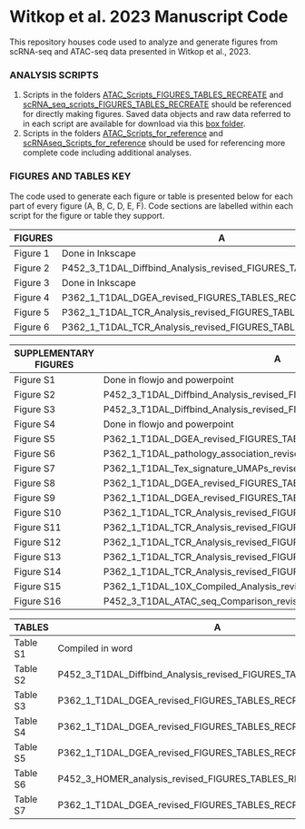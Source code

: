 # Witkop et al. 2023 Manuscript Code

This repository houses code used to analyze and generate figures from scRNA-seq and ATAC-seq data presented in Witkop et al., 2023. 

### ANALYSIS SCRIPTS

1. Scripts in the folders [ATAC_Scripts_FIGURES_TABLES_RECREATE](https://github.com/BenaroyaResearch/Witkop_T1DAL_2023/tree/main/ATAC_Scripts_FIGURES_TABLES_RECREATE) and [scRNA_seq_scripts_FIGURES_TABLES_RECREATE](https://github.com/BenaroyaResearch/Witkop_T1DAL_2023/tree/main/scRNA_seq_scripts_FIGURES_TABLES_RECREATE) should be referenced for directly making figures. Saved data objects and raw data referred to in each script are available for download via this [box folder](https://bri.box.com/s/b7x018n5za6ugvi2rj7dllnh4j8fdk6x).
2. Scripts in the folders [ATAC_Scripts_for_reference](https://github.com/BenaroyaResearch/Witkop_T1DAL_2023/tree/main/ATAC_Scripts_for_reference) and [scRNAseq_Scripts_for_reference](https://github.com/BenaroyaResearch/Witkop_T1DAL_2023/tree/main/scRNAseq_Scripts_for_reference) should be used for referencing more complete code including additional analyses.


### FIGURES AND TABLES KEY
The code used to generate each figure or table is presented below for each part of every figure (A, B, C, D, E, F). Code sections are labelled within each script for the figure or table they support.

| FIGURES               | A                                            | B                                            | C                                            | D                                          | E                                          | F                                   |
|----------------------|----------------------------------------------|----------------------------------------------|----------------------------------------------|--------------------------------------------|--------------------------------------------|-------------------------------------|
| Figure 1             | Done in Inkscape                             | P452_3_T1DAL_Diffbind_Analysis_revised_FIGURES_TABLES_RECREATE.R     | P452_3_T1DAL_Diffbind_Analysis_revised_FIGURES_TABLES_RECREATE.R     | P452_3_T1DAL_Diffbind_Analysis_revised_FIGURES_TABLES_RECREATE.R   | NA                                         | NA                                  |
| Figure 2             | P452_3_T1DAL_Diffbind_Analysis_revised_FIGURES_TABLES_RECREATE.R     | P452_3_T1DAL_Diffbind_Analysis_revised_FIGURES_TABLES_RECREATE.R     | P452_3_T1DAL_Diffbind_Analysis_revised_FIGURES_TABLES_RECREATE.R     | NA                                         | NA                                         | NA                                  |
| Figure 3             | Done in Inkscape                             | P362_1_T1DAL_10X_Compiled_Analysis_revised_FIGURES_TABLES_RECREATE.R | P362_1_T1DAL_10X_Compiled_Analysis_revised_FIGURES_TABLES_RECREATE.R | P362_1_T1DAL_Tex_signature_UMAPs_revised_FIGURES_TABLES_RECREATE.R | NA                                         | NA                                  |
| Figure 4             | P362_1_T1DAL_DGEA_revised_FIGURES_TABLES_RECREATE.R                  | P452_3_HOMER_analysis_revised_FIGURES_TABLES_RECREATE.R              | P452_3_HOMER_analysis_revised_FIGURES_TABLES_RECREATE.R              | NA                                         | NA                                         | NA                                  |
| Figure 5             | P362_1_T1DAL_TCR_Analysis_revised_FIGURES_TABLES_RECREATE.R          | P362_1_T1DAL_TCR_Analysis_revised_FIGURES_TABLES_RECREATE.R          | P362_1_T1DAL_TCR_Analysis_revised_FIGURES_TABLES_RECREATE.R          | P362_1_T1DAL_TCR_Analysis_revised_FIGURES_TABLES_RECREATE.R        | P362_1_T1DAL_TCR_Analysis_revised_FIGURES_TABLES_RECREATE.R        | P362_1_T1DAL_TCR_Analysis_revised_FIGURES_TABLES_RECREATE.R |
| Figure 6             | P362_1_T1DAL_TCR_Analysis_revised_FIGURES_TABLES_RECREATE.R          | P362_1_T1DAL_TCR_Analysis_revised_FIGURES_TABLES_RECREATE.R          | Done in Inkscape                             | P362_1_T1DAL_TCR_Analysis_revised_FIGURES_TABLES_RECREATE.R        | NA                                         | NA                                  |

| SUPPLEMENTARY FIGURES | A                                            | B                                            | C                                           | D                                          | E                                          | F  |
|----------------------|----------------------------------------------|----------------------------------------------|---------------------------------------------|--------------------------------------------|--------------------------------------------|----|
| Figure S1            | Done in flowjo and powerpoint                | NA                                           | NA                                          | NA                                         | NA                                         | NA |
| Figure S2            | P452_3_T1DAL_Diffbind_Analysis_revised_FIGURES_TABLES_RECREATE.R     | NA                                           | NA                                          | NA                                         | NA                                         | NA |
| Figure S3            | P452_3_T1DAL_Diffbind_Analysis_revised_FIGURES_TABLES_RECREATE.R     | NA                                           | NA                                          | NA                                         | NA                                         | NA |
| Figure S4            | Done in flowjo and powerpoint                | NA                                           | NA                                          | NA                                         | NA                                         | NA |
| Figure S5            | P362_1_T1DAL_DGEA_revised_FIGURES_TABLES_RECREATE.R                  | P362_1_T1DAL_DGEA_revised_FIGURES_TABLES_RECREATE.R                  | P362_1_T1DAL_Multimodal_reference_revised_FIGURES_TABLES_RECREATE.R | NA                                         | NA                                         | NA |
| Figure S6            | P362_1_T1DAL_pathology_association_revised_FIGURES_TABLES_RECREATE.R | P362_1_T1DAL_pathology_association_revised_FIGURES_TABLES_RECREATE.R | NA                                          | NA                                         | NA                                         | NA |
| Figure S7            | P362_1_T1DAL_Tex_signature_UMAPs_revised_FIGURES_TABLES_RECREATE.R   | P362_1_T1DAL_Tex_signature_UMAPs_revised_FIGURES_TABLES_RECREATE.R   | NA                                          | NA                                         | NA                                         | NA |
| Figure S8            | P362_1_T1DAL_DGEA_revised_FIGURES_TABLES_RECREATE.R                  | NA                                           | NA                                          | NA                                         | NA                                         | NA |
| Figure S9            | P362_1_T1DAL_DGEA_revised_FIGURES_TABLES_RECREATE.R                  | P362_1_T1DAL_DGEA_revised_FIGURES_TABLES_RECREATE.R                  | P362_1_T1DAL_DGEA_revised_FIGURES_TABLES_RECREATE.R                 | NA                                         | NA                                         | NA |
| Figure S10           | P362_1_T1DAL_TCR_Analysis_revised_FIGURES_TABLES_RECREATE.R          | P362_1_T1DAL_TCR_Analysis_revised_FIGURES_TABLES_RECREATE.R          | P362_1_T1DAL_TCR_Analysis_revised_FIGURES_TABLES_RECREATE.R         | NA                                         | NA                                         | NA |
| Figure S11           | P362_1_T1DAL_TCR_Analysis_revised_FIGURES_TABLES_RECREATE.R          | P362_1_T1DAL_TCR_Analysis_revised_FIGURES_TABLES_RECREATE.R          | NA                                          | NA                                         | NA                                         | NA |
| Figure S12           | P362_1_T1DAL_TCR_Analysis_revised_FIGURES_TABLES_RECREATE.R          | P362_1_T1DAL_TCR_Analysis_revised_FIGURES_TABLES_RECREATE.R          | NA                                          | NA                                         | NA                                         | NA |
| Figure S13           | P362_1_T1DAL_TCR_Analysis_revised_FIGURES_TABLES_RECREATE.R          | P362_1_T1DAL_TCR_Analysis_revised_FIGURES_TABLES_RECREATE.R          | NA                                          | NA                                         | NA                                         | NA |
| Figure S14           | P362_1_T1DAL_TCR_Analysis_revised_FIGURES_TABLES_RECREATE.R          | P362_1_T1DAL_TCR_Analysis_revised_FIGURES_TABLES_RECREATE.R          | P362_1_T1DAL_TCR_Analysis_revised_FIGURES_TABLES_RECREATE.R         | NA                                         | NA                                         | NA |
| Figure S15           | P362_1_T1DAL_10X_Compiled_Analysis_revised_FIGURES_TABLES_RECREATE.R | P362_1_T1DAL_10X_Compiled_Analysis_revised_FIGURES_TABLES_RECREATE.R | P362_1_T1DAL_Tex_signature_UMAPs_revised_FIGURES_TABLES_RECREATE.R  | P362_1_T1DAL_Tex_signature_UMAPs_revised_FIGURES_TABLES_RECREATE.R | NA                                         | NA |
| Figure S16           | P452_3_T1DAL_ATAC_seq_Comparison_revised_FIGURES_TABLES_RECREATE.R   | P452_3_T1DAL_ATAC_seq_Comparison_revised_FIGURES_TABLES_RECREATE.R   | P452_3_T1DAL_ATAC_seq_Comparison_revised_FIGURES_TABLES_RECREATE.R  | P452_3_T1DAL_ATAC_seq_Comparison_revised_FIGURES_TABLES_RECREATE.R | P452_3_T1DAL_ATAC_seq_Comparison_revised_FIGURES_TABLES_RECREATE.R | NA |

| TABLES   | A                                        | B                                        | C                                        | D                                        |   |   |
|----------|------------------------------------------|------------------------------------------|------------------------------------------|------------------------------------------|---|---|
| Table S1 | Compiled in word                         | NA                                       | NA                                       | NA                                       |   |   |
| Table S2 | P452_3_T1DAL_Diffbind_Analysis_revised_FIGURES_TABLES_RECREATE.R | P452_3_T1DAL_Diffbind_Analysis_revised_FIGURES_TABLES_RECREATE.R | P452_3_T1DAL_Diffbind_Analysis_revised_FIGURES_TABLES_RECREATE.R | P452_3_T1DAL_Diffbind_Analysis_revised_FIGURES_TABLES_RECREATE.R |   |   |
| Table S3 | P362_1_T1DAL_DGEA_revised_FIGURES_TABLES_RECREATE.R              | P362_1_T1DAL_DGEA_revised_FIGURES_TABLES_RECREATE.R              | P362_1_T1DAL_DGEA_revised_FIGURES_TABLES_RECREATE.R              | P362_1_T1DAL_DGEA_revised_FIGURES_TABLES_RECREATE.R              |   |   |
| Table S4 | P362_1_T1DAL_DGEA_revised_FIGURES_TABLES_RECREATE.R              | P362_1_T1DAL_DGEA_revised_FIGURES_TABLES_RECREATE.R              | NA                                       | NA                                       |   |   |
| Table S5 | P362_1_T1DAL_DGEA_revised_FIGURES_TABLES_RECREATE.R              | P362_1_T1DAL_DGEA_revised_FIGURES_TABLES_RECREATE.R              | NA                                       | NA                                       |   |   |
| Table S6 | P452_3_HOMER_analysis_revised_FIGURES_TABLES_RECREATE.R          | P452_3_HOMER_analysis_revised_FIGURES_TABLES_RECREATE.R          | P452_3_HOMER_analysis_revised_FIGURES_TABLES_RECREATE.R          | P452_3_HOMER_analysis_revised_FIGURES_TABLES_RECREATE.R          |   |   |
| Table S7 | P362_1_T1DAL_DGEA_revised_FIGURES_TABLES_RECREATE.R              | NA                                       | NA                                       | NA                                       |   |   |